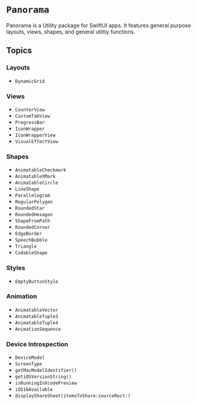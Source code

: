 # ``Panorama``

Panorama is a Utility package for SwiftUI apps. It features general purpose layouts, views, shapes, and general utiltiy functions.

## Topics

### Layouts

- ``DynamicGrid``

### Views

- ``CounterView``
- ``CustomTabView``
- ``ProgressBar``
- ``IconWrapper``
- ``IconWrapperView``
- ``VisualEffectView``

### Shapes

- ``AnimatableCheckmark``
- ``AnimatableXMark``
- ``AnimatableCircle``
- ``LineShape``
- ``Parallelogram``
- ``RegularPolygon``
- ``RoundedStar``
- ``RoundedHexagon``
- ``ShapeFromPath``
- ``RoundedCorner``
- ``EdgeBorder``
- ``SpeechBubble``
- ``Triangle``
- ``CodableShape``

### Styles

- ``EmptyButtonStyle``

### Animation

- ``AnimatableVector``
- ``AnimatableTuple3``
- ``AnimatableTuple4``
- ``AnimationSequence``

### Device Introspection

- ``DeviceModel``
- ``ScreenType``
- ``getMacModelIdentifier()``
- ``getiOSVersionString()``
- ``isRunningInXcodePreview``
- ``iOS16Available``
- ``displayShareSheet(itemsToShare:sourceRect:)``

